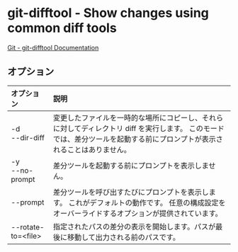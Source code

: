 # git-difftool - Show changes using common diff tools

[Git - git-difftool Documentation](https://git-scm.com/docs/git-difftool)

## オプション

|オプション|説明|
|:--|:--|
|-d<br>--dir-diff|変更したファイルを一時的な場所にコピーし、それらに対してディレクトリ diff を実行します。 このモードでは、差分ツールを起動する前にプロンプトが表示されることはありません。|
|-y<br>--no-prompt|差分ツールを起動する前にプロンプトを表示しません。|
|--prompt|差分ツールを呼び出すたびにプロンプトを表示します。 これがデフォルトの動作です。 任意の構成設定をオーバーライドするオプションが提供されています。|
|--rotate-to=\<file>|指定されたパスの差分の表示を開始します。パスが最後に移動して出力される前のパスです。|

